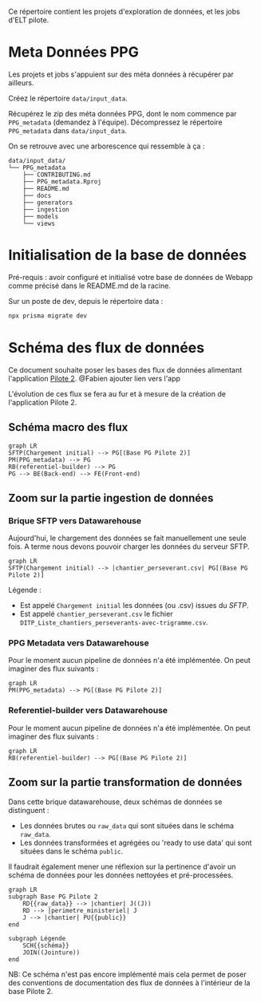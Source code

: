 Ce répertoire contient les projets d'exploration de données, et les jobs d'ELT pilote.

# Meta Données PPG

Les projets et jobs s'appuient sur des méta données à récupérer par ailleurs.

Créez le répertoire `data/input_data`.

Récupérez le zip des méta données PPG, dont le nom commence par `PPG_metadata` (demandez à l'équipe). Décompressez le répertoire `PPG_metadata` dans `data/input_data`.

On se retrouve avec une arborescence qui ressemble à ça :

```
data/input_data/
└── PPG_metadata
    ├── CONTRIBUTING.md
    ├── PPG_metadata.Rproj
    ├── README.md
    ├── docs
    ├── generators
    ├── ingestion
    ├── models
    └── views
```

# Initialisation de la base de données

Pré-requis : avoir configuré et initialisé votre base de données de Webapp comme précisé dans le README.md de la racine.

Sur un poste de dev, depuis le répertoire data :

```bash
npx prisma migrate dev
```

# Schéma des flux de données

Ce document souhaite poser les bases des flux de données alimentant l'application [Pilote 2](). @Fabien ajouter lien vers l'app

L'évolution de ces flux se fera au fur et à mesure de la création de l'application Pilote 2.

## Schéma macro des flux

``` mermaid
graph LR
SFTP(Chargement initial) --> PG[(Base PG Pilote 2)]
PM(PPG_metadata) --> PG
RB(referentiel-builder) --> PG
PG --> BE(Back-end) --> FE(Front-end)

```

## Zoom sur la partie ingestion de données
### Brique SFTP vers Datawarehouse

Aujourd'hui, le chargement des données se fait manuellement une seule fois.
A terme nous devons pouvoir charger les données du serveur SFTP.

``` mermaid
graph LR
SFTP(Chargement initial) --> |chantier_perseverant.csv| PG[(Base PG Pilote 2)]
```

Légende :
- Est appelé `Chargement initial` les données (ou .csv) issues du _SFTP_.
- Est appelé `chantier_perseverant.csv` le fichier `DITP_Liste_chantiers_perseverants-avec-trigramme.csv`.

### PPG Metadata vers Datawarehouse

Pour le moment aucun pipeline de données n'a été implémentée. On peut imaginer des flux suivants :

``` mermaid
graph LR
PM(PPG_metadata) --> PG[(Base PG Pilote 2)]
```

### Referentiel-builder vers Datawarehouse

Pour le moment aucun pipeline de données n'a été implémentée. On peut imaginer des flux suivants :

``` mermaid
graph LR
RB(referentiel-builder) --> PG[(Base PG Pilote 2)]
```


## Zoom sur la partie transformation de données

Dans cette brique datawarehouse, deux schémas de données se distinguent :
- Les données brutes ou `raw_data` qui sont situées dans le schéma `raw_data`.
- Les données transformées et agrégées ou 'ready to use data' qui sont situées dans le schéma `public`.

Il faudrait également mener une réflexion sur la pertinence d'avoir un schéma de données pour les données nettoyées et
pré-processées.

``` mermaid
graph LR
subgraph Base PG Pilote 2
    RD{{raw_data}} --> |chantier| J((J))
    RD --> |perimetre_ministeriel| J
    J --> |chantier| PU{{public}}
end

subgraph Légende
    SCH{{schéma}}
    JOIN((Jointure))
end
```

NB: Ce schéma n'est pas encore implémenté mais cela permet de poser des conventions de documentation des flux de données à l'intérieur de la base Pilote 2.
